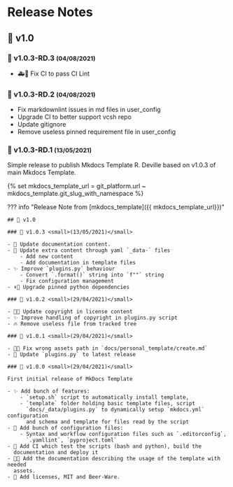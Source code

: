 <!-- BEGIN MKDOCS TEMPLATE -->
<!--
WARNING, DO NOT UPDATE CONTENT BETWEEN MKDOCS TEMPLATE TAG !
Modified content will be overwritten when updating
-->

# Release Notes

<!-- END MKDOCS TEMPLATE -->

## 🔖 v1.0

### 🔖 v1.0.3-RD.3 <small>(04/08/2021)</small>

* 🚑💚 Fix CI to pass CI Lint

### 🔖 v1.0.3-RD.2 <small>(04/08/2021)</small>

* Fix markdownlint issues in md files in user_config
* Upgrade CI to better support vcsh repo
* Update gitignore
* Remove useless pinned requirement file in user_config

### 🔖 v1.0.3-RD.1 <small>(13/05/2021)</small>

Simple release to publish Mkdocs Template R. Deville based on v1.0.3 of main
Mkdocs Template.

<!-- markdownlint-disable MD013 -->
{% set mkdocs_template_url = git_platform.url ~ mkdocs_template.git_slug_with_namespace %}
<!-- markdownlint-enable MD013 -->
??? info "Release Note from [mkdocs_template]({{ mkdocs_template_url}})"

    ## 🔖 v1.0

    ### 🔖 v1.0.3 <small>(13/05/2021)</small>

    - 📝 Update documentation content.
    - 🔧 Update extra content through yaml `_data·` files
        - Add new content
        - Add documentation in template files
    - ✨ Improve `plugins.py` behaviour
        - Convert `.format()` string into `f""` string
        - Fix configuration management
    - ⬆📌 Upgrade pinned python dependencies

    ### 🔖 v1.0.2 <small>(29/04/2021)</small>

    - 📝📄 Update copyright in license content
    - ✨ Improve handling of copyright in plugins.py script
    - 🔥 Remove useless file from tracked tree

    ### 🔖 v1.0.1 <small>(29/04/2021)</small>

    - 🐛🍱 Fix wrong assets path in `docs/personal_template/create.md`
    - 🐛 Update `plugins.py` to latest release

    ### 🔖 v1.0.0 <small>(29/04/2021)</small>

    First initial release of MkDocs Template

    - ✨ Add bunch of features:
        - `setup.sh` script to automatically install template,
        - `template` folder holding basic template files, script
          `docs/_data/plugins.py` to dynamically setup `mkdocs.yml` configuration
          and schema and template for files read by the script
    - 🔧 Add bunch of configuration files:
        - Syntax and workflow configuration files such as `.editorconfig`,
          `.yamllint`, `pyproject.toml`
    - 👷 Add CI which test the scripts (bash and python), build the
      documentation and deploy it
    - 📝🍱 Add the documentation describing the usage of the template with needed
      assets.
    - 📄 Add licenses, MIT and Beer-Ware.

